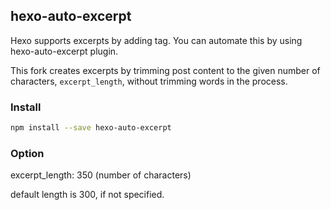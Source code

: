 ## hexo-auto-excerpt

Hexo supports excerpts by adding <!-- more --> tag. You can automate this by using hexo-auto-excerpt plugin.

This fork creates excerpts by trimming post content to the given number of characters, `excerpt_length`, without trimming words in the process.

### Install

```sh
npm install --save hexo-auto-excerpt
```

### Option

excerpt_length: 350 (number of characters)

default length is 300, if not specified.